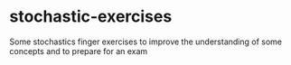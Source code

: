 # stochastic-exercises
Some stochastics finger exercises to improve the understanding of some concepts and to prepare for an exam
